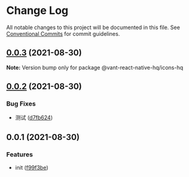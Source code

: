 # Change Log

All notable changes to this project will be documented in this file.
See [Conventional Commits](https://conventionalcommits.org) for commit guidelines.

## [0.0.3](https://github.com/startgain/lerna-vant-react-native-hq/compare/@vant-react-native-hq/icons-hq@0.0.2...@vant-react-native-hq/icons-hq@0.0.3) (2021-08-30)

**Note:** Version bump only for package @vant-react-native-hq/icons-hq





## [0.0.2](https://github.com/startgain/lerna-vant-react-native-hq/compare/@vant-react-native-hq/icons-hq@0.0.1...@vant-react-native-hq/icons-hq@0.0.2) (2021-08-30)


### Bug Fixes

* 测试 ([d7fb624](https://github.com/startgain/lerna-vant-react-native-hq/commit/d7fb624072b5802cbc77dbe3fb821e716b47e392))





## 0.0.1 (2021-08-30)


### Features

* init ([f99f3be](https://github.com/startgain/lerna-vant-react-native-hq/commit/f99f3be1039008dbf0ebfd59439eae023862a300))
